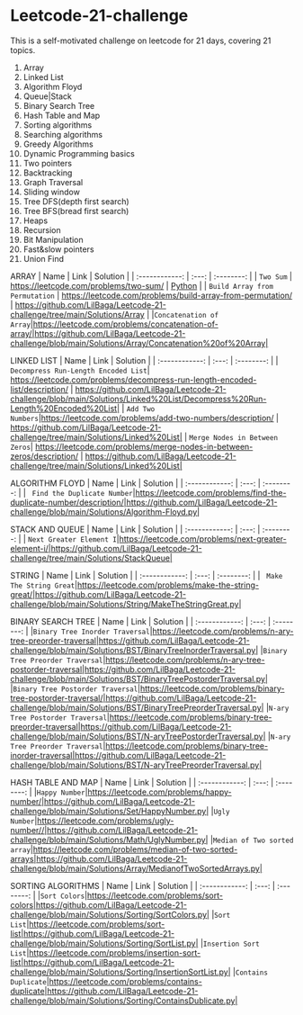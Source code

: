 # Leetcode-21-challenge
This is a self-motivated challenge on leetcode for 21 days, covering 21 topics.
1) Array
2) Linked List
3) Algorithm Floyd
4) Queue|Stack
5) Binary Search Tree
6) Hash Table and Map
7) Sorting algorithms
8) Searching algorithms
9) Greedy Algorithms
10) Dynamic Programming basics
11) Two pointers 
12) Backtracking 
13) Graph Traversal
14) Sliding window
15) Tree DFS(depth first search)
16) Tree BFS(bread first search)
17) Heaps
18) Recursion
19) Bit Manipulation
20) Fast&slow pointers
21) Union Find

ARRAY
| Name     | Link      | Solution  |
| :------------: |   :---:       | :--------: |
| `Two Sum`        | https://leetcode.com/problems/two-sum/         | <a href="https://github.com/LilBaga/Leetcode-21-challenge/blob/main/Solutions/Array/Two%20Sum " target="_blank">Python</a>  |
| `Build Array from Permutation`         | https://leetcode.com/problems/build-array-from-permutation/        | https://github.com/LilBaga/Leetcode-21-challenge/tree/main/Solutions/Array  |
|`Concatenation of Array`|https://leetcode.com/problems/concatenation-of-array/|https://github.com/LilBaga/Leetcode-21-challenge/blob/main/Solutions/Array/Concatenation%20of%20Array|

LINKED LIST
| Name     | Link      | Solution  |
| :------------: |   :---:       | :--------: |
| `Decompress Run-Length Encoded List`| https://leetcode.com/problems/decompress-run-length-encoded-list/description/ | https://github.com/LilBaga/Leetcode-21-challenge/blob/main/Solutions/Linked%20List/Decompress%20Run-Length%20Encoded%20List|
| `Add Two Numbers`|https://leetcode.com/problems/add-two-numbers/description/ | https://github.com/LilBaga/Leetcode-21-challenge/tree/main/Solutions/Linked%20List|
| `Merge Nodes in Between Zeros`| https://leetcode.com/problems/merge-nodes-in-between-zeros/description/  | https://github.com/LilBaga/Leetcode-21-challenge/tree/main/Solutions/Linked%20List|

ALGORITHM FLOYD
| Name     | Link      | Solution  |
| :------------: |   :---:       | :--------: |
| ` Find the Duplicate Number`|https://leetcode.com/problems/find-the-duplicate-number/description/|https://github.com/LilBaga/Leetcode-21-challenge/blob/main/Solutions/Algorithm-Floyd.py|

STACK AND QUEUE
| Name     | Link      | Solution  |
| :------------: |   :---:       | :--------: |
| `Next Greater Element I`|https://leetcode.com/problems/next-greater-element-i/|https://github.com/LilBaga/Leetcode-21-challenge/tree/main/Solutions/StackQueue|

STRING
| Name     | Link      | Solution  |
| :------------: |   :---:       | :--------: |
| ` Make The String Great`|https://leetcode.com/problems/make-the-string-great/|https://github.com/LilBaga/Leetcode-21-challenge/blob/main/Solutions/String/MakeTheStringGreat.py|

BINARY SEARCH TREE
| Name     | Link      | Solution  |
| :------------: |   :---:       | :--------: |
|`Binary Tree Inorder Traversal`|https://leetcode.com/problems/n-ary-tree-preorder-traversal|https://github.com/LilBaga/Leetcode-21-challenge/blob/main/Solutions/BST/BinaryTreeInorderTraversal.py|
|`Binary Tree Preorder Traversal`|https://leetcode.com/problems/n-ary-tree-postorder-traversal|https://github.com/LilBaga/Leetcode-21-challenge/blob/main/Solutions/BST/BinaryTreePostorderTraversal.py|
|`Binary Tree Postorder Traversal`|https://leetcode.com/problems/binary-tree-postorder-traversal/|https://github.com/LilBaga/Leetcode-21-challenge/blob/main/Solutions/BST/BinaryTreePreorderTraversal.py|
|`N-ary Tree Postorder Traversal`|https://leetcode.com/problems/binary-tree-preorder-traversal|https://github.com/LilBaga/Leetcode-21-challenge/blob/main/Solutions/BST/N-aryTreePostorderTraversal.py|
|`N-ary Tree Preorder Traversal`|https://leetcode.com/problems/binary-tree-inorder-traversal|https://github.com/LilBaga/Leetcode-21-challenge/blob/main/Solutions/BST/N-aryTreePreorderTraversal.py|

HASH TABLE AND MAP
| Name     | Link      | Solution  |
| :------------: |   :---:       | :--------: |
|`Happy Number`|https://leetcode.com/problems/happy-number/|https://github.com/LilBaga/Leetcode-21-challenge/blob/main/Solutions/Set/HappyNumber.py|
|`Ugly Number`|https://leetcode.com/problems/ugly-number//|https://github.com/LilBaga/Leetcode-21-challenge/blob/main/Solutions/Math/UglyNumber.py|
|`Median of Two sorted array`|https://leetcode.com/problems/median-of-two-sorted-arrays|https://github.com/LilBaga/Leetcode-21-challenge/blob/main/Solutions/Array/MedianofTwoSortedArrays.py|

SORTING ALGORITHMS
| Name     | Link      | Solution  |
| :------------: |   :---:       | :--------: |
|`Sort Colors`|https://leetcode.com/problems/sort-colors|https://github.com/LilBaga/Leetcode-21-challenge/blob/main/Solutions/Sorting/SortColors.py|
|`Sort List`|https://leetcode.com/problems/sort-list|https://github.com/LilBaga/Leetcode-21-challenge/blob/main/Solutions/Sorting/SortList.py|
|`Insertion Sort List`|https://leetcode.com/problems/insertion-sort-list|https://github.com/LilBaga/Leetcode-21-challenge/blob/main/Solutions/Sorting/InsertionSortList.py|
|`Contains Duplicate`|https://leetcode.com/problems/contains-duplicate|https://github.com/LilBaga/Leetcode-21-challenge/blob/main/Solutions/Sorting/ContainsDublicate.py|
